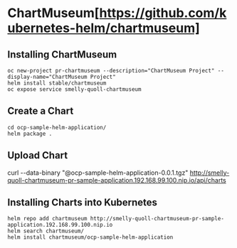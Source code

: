 # ChartMuseum[https://github.com/kubernetes-helm/chartmuseum]

## Installing ChartMuseum

```
oc new-project pr-chartmuseum --description="ChartMuseum Project" --display-name="ChartMuseum Project"
helm install stable/chartmuseum
oc expose service smelly-quoll-chartmuseum
```

## Create a Chart

```
cd ocp-sample-helm-application/
helm package .
```

## Upload Chart

curl --data-binary "@ocp-sample-helm-application-0.0.1.tgz" http://smelly-quoll-chartmuseum-pr-sample-application.192.168.99.100.nip.io/api/charts

## Installing Charts into Kubernetes

```
helm repo add chartmuseum http://smelly-quoll-chartmuseum-pr-sample-application.192.168.99.100.nip.io
helm search chartmuseum/
helm install chartmuseum/ocp-sample-helm-application
```
